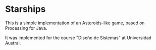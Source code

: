 # Starships

This is a simple implementation of an Asteroids-like game, based on Processing for Java.

It was implemented for the course "Diseño de Sistemas" at Universidad Austral.
